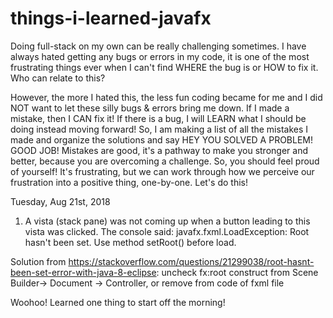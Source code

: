 # things-i-learned-javafx
Doing full-stack on my own can be really challenging sometimes. I have always hated getting any bugs or errors in my code, it is one of the most frustrating things ever when I can't find WHERE the bug is or HOW to fix it. Who can relate to this? 

However, the more I hated this, the less fun coding became for me and I did NOT want to let these silly bugs &amp; errors bring me down. If I made a mistake, then I CAN fix it! If there is a bug, I will LEARN what I should be doing instead moving forward! So, I am making a list of all the mistakes I made and organize the solutions and say HEY YOU SOLVED A PROBLEM! GOOD JOB! Mistakes are good, it's a pathway to make you stronger and better, because you are overcoming a challenge. So, you should feel proud of yourself! It's frustrating, but we can work through how we perceive our frustration into a positive thing, one-by-one. Let's do this!



Tuesday, Aug 21st, 2018
1. A vista (stack pane) was not coming up when a button leading to this vista was clicked. The console said: javafx.fxml.LoadException: Root hasn't been set. Use method setRoot() before load.

Solution from https://stackoverflow.com/questions/21299038/root-hasnt-been-set-error-with-java-8-eclipse: uncheck fx:root construct from Scene Builder-> Document -> Controller, or remove from code of fxml file

Woohoo! Learned one thing to start off the morning!
